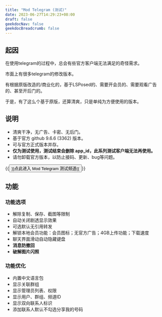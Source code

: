 ```yaml
---
title: "Mod Telegram (测试)"
date: 2023-06-27T14:29:23+08:00
draft: false
geekdocNav: false
geekdocBreadcrumb: false
---
```

## 起因
在使用telegram的过程中，总会有些官方客户端无法满足的奇怪需求。

市面上有很多telegram的修改版本。

有根据原版改造的/商业化的，基于LSPosed的、需要开会员的、需要观看广告的、甚至开后门的。

于是，有了这么个基于原版，还算清爽，只是单纯为方便使用的版本。

## 说明
- 清爽干净，无广告、卡密、无后门。
- 基于官方 github 9.6.6 (3362) 版本。
- 可与官方正式版本并存。
- **仅为测试使用，测试结束会删除 app_id，此系列测试客户端无法再使用。**
- 请勿卸载官方版本，以防止接码、更新、bug等问题。


{{<button size="large" href="https://t.me/ModTelegram001">}}点此进入 Mod Telegram 测试频道{{</button>}}

## 功能
### 功能选项
- 解除复制、保存、截图等限制
- 自动关闭剧透显示效果
- 可选默认无引用转发
- 解锁本地会员功能：会员图标；无官方广告；4GB上传功能；下载速度
- 聊天界面滑动自动隐藏键盘
- **消息防撤回**
- **破解图片闪照**

### 功能优化
- 内置中文语言包
- 显示关联群组
- 显示管理员列表、权限
- 显示用户、群组、频道ID
- 显示双向联系人标识
- 添加联系人默认不勾选分享我的号码
